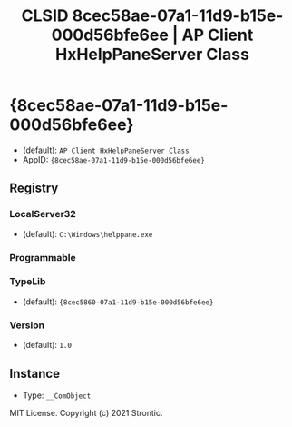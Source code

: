 ﻿---
title: "CLSID 8cec58ae-07a1-11d9-b15e-000d56bfe6ee | AP Client HxHelpPaneServer Class"
excerpt: What is COM-Object CLSID 8cec58ae-07a1-11d9-b15e-000d56bfe6ee?
---

# {8cec58ae-07a1-11d9-b15e-000d56bfe6ee}

* (default): `AP Client HxHelpPaneServer Class`
* AppID: `{8cec58ae-07a1-11d9-b15e-000d56bfe6ee}`

## Registry


### LocalServer32

* (default): `C:\Windows\helppane.exe`

### Programmable


### TypeLib

* (default): `{8cec5860-07a1-11d9-b15e-000d56bfe6ee}`

### Version

* (default): `1.0`

## Instance

* Type: `__ComObject`

MIT License. Copyright (c) 2021 Strontic.



